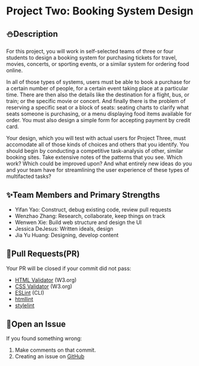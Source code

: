 # Project Two: Booking System Design

## :snowman:Description

For this project, you will work in self-selected teams of three or four students to design a booking system for purchasing tickets for travel, movies, concerts, or sporting events, or a similar system for ordering food online.

In all of those types of systems, users must be able to book a purchase for a certain number of people, for a certain event taking place at a particular time. There are then also the details like the destination for a flight, bus, or train; or the specific movie or concert. And finally there is the problem of reserving a specific seat or a block of seats: seating charts to clarify what seats someone is purchasing, or a menu displaying food items available for order. You must also design a simple form for accepting payment by credit card.

Your design, which you will test with actual users for Project Three, must accomodate all of those kinds of choices and others that you identify. You should begin by conducting a competitive task-analysis of other, similar booking sites. Take extensive notes of the patterns that you see. Which work? Which could be improved upon? And what entirely new ideas do you and your team have for streamlining the user experience of these types of multifacted tasks?

## :sparkles:Team Members and Primary Strengths

* Yifan Yao: Construct, debug existing code, review pull requests
* Wenzhao Zhang: Research, collaborate, keep things on track
* Wenwen Xie: Build web structure and design the UI
* Jessica DeJesus: Written ideals, design
* Jia Yu Huang: Designing, develop content

## :whale:Pull Requests(PR)

Your PR will be closed if your commit did not pass:

* [HTML Validator](https://validator.w3.org/) (W3.org)
* [CSS Validator](https://jigsaw.w3.org/css-validator/) (W3.org)
* [ESLint](http://eslint.org/) (CLI)
* [htmllint](https://github.com/htmllint/htmllint-cli)
* [stylelint](https://github.com/stylelint/stylelint/blob/master/docs/user-guide/cli.md)

## :octopus:Open an Issue

If you found something wrong:

1. Make comments on that commit.
2. Creating an issue on [GitHub](https://github.com/wjy-itmd-362/wjy-project2/issues/new)

